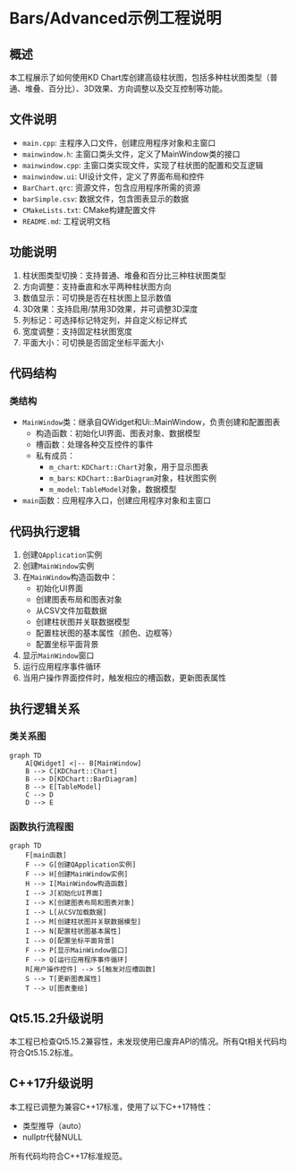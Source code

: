 # Bars/Advanced示例工程说明

## 概述
本工程展示了如何使用KD Chart库创建高级柱状图，包括多种柱状图类型（普通、堆叠、百分比）、3D效果、方向调整以及交互控制等功能。

## 文件说明
- `main.cpp`: 主程序入口文件，创建应用程序对象和主窗口
- `mainwindow.h`: 主窗口类头文件，定义了MainWindow类的接口
- `mainwindow.cpp`: 主窗口类实现文件，实现了柱状图的配置和交互逻辑
- `mainwindow.ui`: UI设计文件，定义了界面布局和控件
- `BarChart.qrc`: 资源文件，包含应用程序所需的资源
- `barSimple.csv`: 数据文件，包含图表显示的数据
- `CMakeLists.txt`: CMake构建配置文件
- `README.md`: 工程说明文档

## 功能说明
1. 柱状图类型切换：支持普通、堆叠和百分比三种柱状图类型
2. 方向调整：支持垂直和水平两种柱状图方向
3. 数值显示：可切换是否在柱状图上显示数值
4. 3D效果：支持启用/禁用3D效果，并可调整3D深度
5. 列标记：可选择标记特定列，并自定义标记样式
6. 宽度调整：支持固定柱状图宽度
7. 平面大小：可切换是否固定坐标平面大小

## 代码结构
### 类结构
- `MainWindow`类：继承自QWidget和Ui::MainWindow，负责创建和配置图表
  - 构造函数：初始化UI界面、图表对象、数据模型
  - 槽函数：处理各种交互控件的事件
  - 私有成员：
    - `m_chart`: `KDChart::Chart`对象，用于显示图表
    - `m_bars`: `KDChart::BarDiagram`对象，柱状图实例
    - `m_model`: `TableModel`对象，数据模型
- `main`函数：应用程序入口，创建应用程序对象和主窗口

## 代码执行逻辑
1. 创建`QApplication`实例
2. 创建`MainWindow`实例
3. 在`MainWindow`构造函数中：
   - 初始化UI界面
   - 创建图表布局和图表对象
   - 从CSV文件加载数据
   - 创建柱状图并关联数据模型
   - 配置柱状图的基本属性（颜色、边框等）
   - 配置坐标平面背景
4. 显示`MainWindow`窗口
5. 运行应用程序事件循环
6. 当用户操作界面控件时，触发相应的槽函数，更新图表属性

## 执行逻辑关系
### 类关系图
```mermaid
graph TD
    A[QWidget] <|-- B[MainWindow]
    B --> C[KDChart::Chart]
    B --> D[KDChart::BarDiagram]
    B --> E[TableModel]
    C --> D
    D --> E
```

### 函数执行流程图
```mermaid
graph TD
    F[main函数]
    F --> G[创建QApplication实例]
    F --> H[创建MainWindow实例]
    H --> I[MainWindow构造函数]
    I --> J[初始化UI界面]
    I --> K[创建图表布局和图表对象]
    I --> L[从CSV加载数据]
    I --> M[创建柱状图并关联数据模型]
    I --> N[配置柱状图基本属性]
    I --> O[配置坐标平面背景]
    F --> P[显示MainWindow窗口]
    F --> Q[运行应用程序事件循环]
    R[用户操作控件] --> S[触发对应槽函数]
    S --> T[更新图表属性]
    T --> U[图表重绘]
```

## Qt5.15.2升级说明
本工程已检查Qt5.15.2兼容性，未发现使用已废弃API的情况。所有Qt相关代码均符合Qt5.15.2标准。

## C++17升级说明
本工程已调整为兼容C++17标准，使用了以下C++17特性：
- 类型推导（auto）
- nullptr代替NULL

所有代码均符合C++17标准规范。